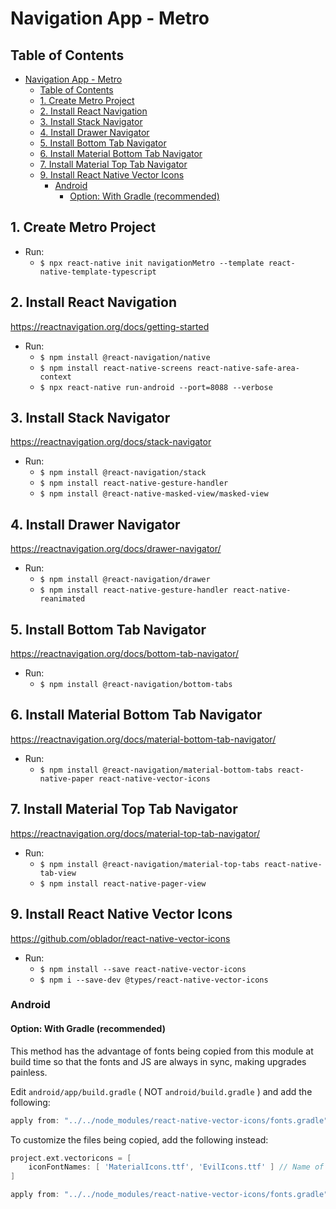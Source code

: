# Navigation App - Metro

## Table of Contents

- [Navigation App - Metro](#navigation-app---metro)
  - [Table of Contents](#table-of-contents)
  - [1. Create Metro Project](#1-create-metro-project)
  - [2. Install React Navigation](#2-install-react-navigation)
  - [3. Install Stack Navigator](#3-install-stack-navigator)
  - [4. Install Drawer Navigator](#4-install-drawer-navigator)
  - [5. Install Bottom Tab Navigator](#5-install-bottom-tab-navigator)
  - [6. Install Material Bottom Tab Navigator](#6-install-material-bottom-tab-navigator)
  - [7. Install Material Top Tab Navigator](#7-install-material-top-tab-navigator)
  - [9. Install React Native Vector Icons](#9-install-react-native-vector-icons)
    - [Android](#android)
      - [Option: With Gradle (recommended)](#option-with-gradle-recommended)

## 1. Create Metro Project

- Run:
  - `$ npx react-native init navigationMetro --template react-native-template-typescript`

## 2. Install React Navigation

<https://reactnavigation.org/docs/getting-started>

- Run:
  - `$ npm install @react-navigation/native`
  - `$ npm install react-native-screens react-native-safe-area-context`
  - `$ npx react-native run-android --port=8088 --verbose`

## 3. Install Stack Navigator

<https://reactnavigation.org/docs/stack-navigator>

- Run:
  - `$ npm install @react-navigation/stack`
  - `$ npm install react-native-gesture-handler`
  - `$ npm install @react-native-masked-view/masked-view`

## 4. Install Drawer Navigator

<https://reactnavigation.org/docs/drawer-navigator/>

- Run:
  - `$ npm install @react-navigation/drawer`
  - `$ npm install react-native-gesture-handler react-native-reanimated`

## 5. Install Bottom Tab Navigator

<https://reactnavigation.org/docs/bottom-tab-navigator/>

- Run:
  - `$ npm install @react-navigation/bottom-tabs`

## 6. Install Material Bottom Tab Navigator

<https://reactnavigation.org/docs/material-bottom-tab-navigator/>

- Run:
  - `$ npm install @react-navigation/material-bottom-tabs react-native-paper react-native-vector-icons`

## 7. Install Material Top Tab Navigator

<https://reactnavigation.org/docs/material-top-tab-navigator/>

- Run:
  - `$ npm install @react-navigation/material-top-tabs react-native-tab-view`
  - `$ npm install react-native-pager-view`

## 9. Install React Native Vector Icons

<https://github.com/oblador/react-native-vector-icons>

- Run:
  - `$ npm install --save react-native-vector-icons`
  - `$ npm i --save-dev @types/react-native-vector-icons`

### Android

#### Option: With Gradle (recommended)

This method has the advantage of fonts being copied from this module at build time so that the fonts and JS are always in sync, making upgrades painless.

Edit `android/app/build.gradle` ( NOT `android/build.gradle` ) and add the following:

```gradle
apply from: "../../node_modules/react-native-vector-icons/fonts.gradle"
```

To customize the files being copied, add the following instead:

```gradle
project.ext.vectoricons = [
    iconFontNames: [ 'MaterialIcons.ttf', 'EvilIcons.ttf' ] // Name of the font files you want to copy
]

apply from: "../../node_modules/react-native-vector-icons/fonts.gradle"
```
